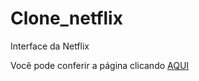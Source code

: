 # Clone_netflix
Interface da Netflix


Você pode conferir a página clicando <a href="https://moiseslemosz.github.io/clone_netflix/" target="_blank"> AQUI </a>
